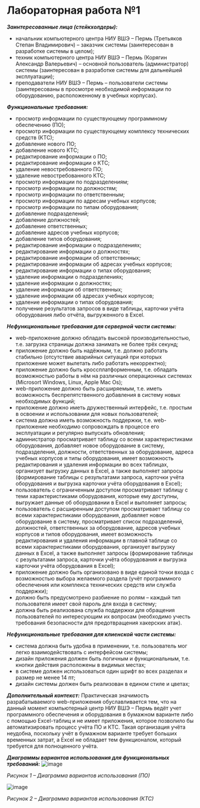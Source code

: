 # Лабораторная работа №1

___Заинтересованные лица (стейкхолдеры):___
-	начальник компьютерного центра НИУ ВШЭ – Пермь (Третьяков Степан Владимирович) – заказчик системы (заинтересован в разработке системы в целом);
-	техник компьютерного центра НИУ ВШЭ – Пермь (Корягин Александр Валерьевич) – основной пользователь (администратор) системы (заинтересован в разработке системы для дальнейшей эксплуатации);
-	преподаватели НИУ ВШЭ – Пермь – пользователи системы (заинтересованы в просмотре необходимой информации по оборудованию, расположенному в учебных корпусах).

___Функциональные требования:___
- просмотр информации по существующему программному обеспечению (ПО);
- просмотр информации по существующему комплексу технических средств (КТС);
- добавление нового ПО;
- добавление нового КТС;
- редактирование информации о ПО;
- редактирование информации о КТС;
- удаление невостребованного ПО;
- удаление невостребованного КТС;
- просмотр информации по подразделениям;
- просмотр информации по должностям;
- просмотр информации по ответственным;
- просмотр информации по адресам учебных корпусов;
- просмотр информации по типам оборудования;
- добавление подразделений;
- добавление должностей;
- добавление ответственных;
- добавление адресов учебных корпусов;
- добавление типов оборудования;
- редактирование информации о подразделениях;
- редактирование информации о должностях;
- редактирование информации об ответственных;
- редактирование информации об адресах учебных корпусов;
- редактирование информации о типах оборудования;
- удаление информации о подразделениях;
- удаление информации о должностях;
- удаление информации об ответственных;
- удаление информации об адресах учебных корпусов;
- удаление информации о типах оборудования;
- получение результатов запросов в виде таблицы, карточки учёта оборудования либо отчёта, выгруженного в Excel.

___Нефункциональные требования для серверной части системы:___
*	web-приложение должно обладать высокой производительностью, т.е. загрузка страницы должна занимать не более трёх секунд;
*	приложение должно быть надёжным, т.е. должно работать стабильно (отсутствие аварийных ситуаций при которых приложение может вылетать либо работать некорректно);
*	приложение должно быть кроссплатформенным, т.е. обладать возможностью работы в нём на различных операционных системах (Microsort Windows, Linux, Apple Mac Os);
*	web-приложение должно быть расширяемым, т.е. иметь возможность беспрепятственного добавления в систему новых необходимых функций;
*	приложение должно иметь дружественный интерфейс, т.е. простым в освоении и использовании для новых пользователей;
*	система должна иметь возможность поддержки, т.е. web-приложение необходимо сопровождать в процессе его эксплуатации и регулярно выпускать обновления;
*	администратор просматривает таблицу со всеми характеристиками оборудования, добавляет новое оборудование в систему, подразделения, должности, ответственных за оборудование, адреса учебных корпусов и типы оборудования, имеет возможность редактирования и удаления информации во всех таблицах, организует выгрузку данных в Excel, а также выполняет запросы (формирование таблицы с результатами запроса, карточки учёта оборудования и выгрузка карточки учёта оборудования в Excel);
* пользователь с ограниченным доступом просматривает таблицу с теми характеристиками оборудования, которые ему доступны, выгружает данные об оборудовании в Excel и выполняет запросы;
* пользователь с расширенным доступом просматривает таблицу со всеми характеристиками оборудования, добавляет новое оборудование в систему, просматривает список подразделений, должностей, ответственных за оборудование, адресов учебных корпусов и типов оборудования, имеет возможность редактирования и удаления информации в главной таблице со всеми характеристиками оборудования, организует выгрузку данных в Excel, а также выполняет запросы (формирование таблицы с результатами запроса, карточки учёта оборудования и выгрузка карточки учёта оборудования в Excel);
* приложение должно быть организовано в виде единой точки входа с возможностью выбора желаемого раздела (учёт программного обеспечения или комплекса технических средств или служба поддержки);
* должно быть предусмотрено разбиение по ролям – каждый тип пользователя имеет свой пароль для входа в систему;
* должна быть реализована служба поддержки для обращения пользователей по интересующим их вопросам (необходимо учесть требования безопасности для предотвращения хакерских атак).

___Нефункциональные требования для клиенской части системы:___
- система должна быть удобна в применении, т.е. пользователь мог легко взаимодействовать с интерфейсом системы;
- дизайн приложения должен быть логичным и функциональным, т.е. кнопки действия расположены в видимых местах;
- в системе должен использоваться один шрифт во всех разделах и размер не менее 14 пт;
- дизайн системы должен быть реализован в едином стиле и цветах;

___Дополнительный контекст:___
Практическая значимость разрабатываемого web-приложения обуславливается тем, что на данный момент компьютерный центр НИУ ВШЭ – Пермь ведёт учет программного обеспечения и оборудования в бумажном варианте либо с помощью Excel-таблиц и не имеет приложения, которое позволило бы автоматизировать процесс учёта ПО и КТС. Такая организация учёта неудобна, поскольку учёт в бумажном варианте требует больших временных затрат, а Excel не обладает тем функционалом, который требуется для полноценного учёта.

___Диаграммы вариантов использования для функциональных требований:___
 ![image](https://github.com/Vadim-Charming-Concerts/HSE_Labs_Software_Architecture/assets/100124384/80828036-a72c-408f-bde8-4ba8f9c3acc8)
 
_Рисунок 1 – Диаграмма вариантов использования (ПО)_

 ![image](https://github.com/Vadim-Charming-Concerts/HSE_Labs_Software_Architecture/assets/100124384/f52d01f2-aa62-40c5-82ae-0850a78b6d0f)
 
_Рисунок 2 – Диаграмма вариантов использования (КТС)_

